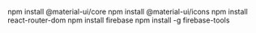 npm install @material-ui/core
npm install @material-ui/icons
npm install react-router-dom
npm install firebase
npm install -g firebase-tools